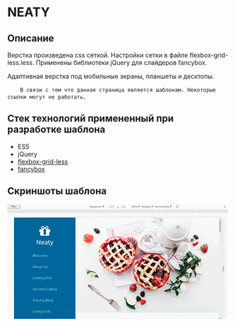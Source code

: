 #   NEATY

##  Описание 
Верстка произведена css сеткой. Настройки сетки в файле flexbox-grid-less.less. Применены библиотеки jQuery для слайдеров fancybox.

Адаптивная верстка под мобильные экраны, планшеты и десктопы.

        В связи с тем что данная страница является шаблонам. Некоторые ссылки могут не работать.

##  Стек технологий примененный при разработке шаблона
*   ES5
*   jQuery
*   [flexbox-grid-less](https://github.com/victor8titov/flexbox-grid-less)
*   [fancybox](http://fancyapps.com/fancybox/3/)


##  Скриншоты шаблона
![](main.gif)
